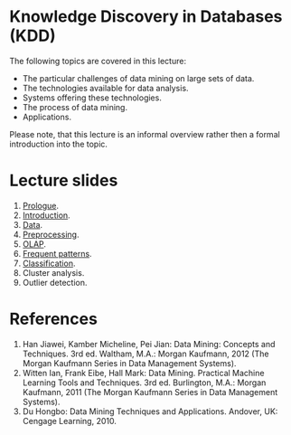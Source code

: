 # Knowledge Discovery in Databases (KDD)
The following topics are covered in this lecture:
- The particular challenges of data mining on large sets of data.
- The technologies available for data analysis.
- Systems offering these technologies.
- The process of data mining.
- Applications.

Please note, that this lecture is an informal overview rather then a formal introduction into the topic.

# Lecture slides
1. [Prologue](https://karhunenloeve.github.io/KDD/pdf/lecture1.pdf).
2. [Introduction](https://karhunenloeve.github.io/KDD/pdf/lecture2.pdf).
3. [Data](https://karhunenloeve.github.io/KDD/pdf/lecture3.pdf).
4. [Preprocessing](https://karhunenloeve.github.io/KDD/pdf/lecture4.pdf).
5. [OLAP](https://karhunenloeve.github.io/KDD/pdf/lecture5.pdf).
6. [Frequent patterns](https://karhunenloeve.github.io/KDD/pdf/lecture6.pdf).
7. [Classification](https://karhunenloeve.github.io/KDD/pdf/lecture7.pdf).
8. Cluster analysis.
9. Outlier detection.

# References
1. Han Jiawei, Kamber Micheline, Pei Jian: Data Mining: Concepts and Techniques. 3rd ed. Waltham, M.A.: Morgan Kaufmann, 2012 (The Morgan Kaufmann Series in Data Management Systems).
2. Witten Ian, Frank Eibe, Hall Mark: Data Mining. Practical Machine Learning Tools and Techniques. 3rd ed. Burlington, M.A.: Morgan Kaufmann, 2011 (The Morgan Kaufmann Series in Data Management Systems).
3. Du Hongbo: Data Mining Techniques and Applications. Andover, UK: Cengage Learning, 2010.

